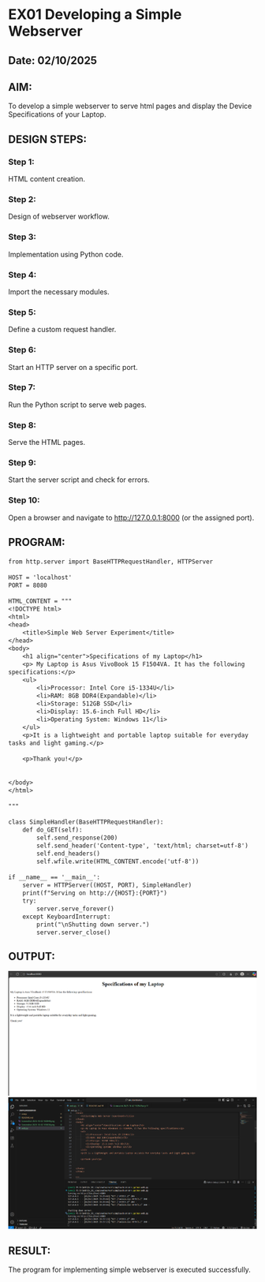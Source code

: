 # EX01 Developing a Simple Webserver
## Date: 02/10/2025

## AIM:
To develop a simple webserver to serve html pages and display the Device Specifications of your Laptop.

## DESIGN STEPS:
### Step 1: 
HTML content creation.

### Step 2:
Design of webserver workflow.

### Step 3:
Implementation using Python code.

### Step 4:
Import the necessary modules.

### Step 5:
Define a custom request handler.

### Step 6:
Start an HTTP server on a specific port.

### Step 7:
Run the Python script to serve web pages.

### Step 8:
Serve the HTML pages.

### Step 9:
Start the server script and check for errors.

### Step 10:
Open a browser and navigate to http://127.0.0.1:8000 (or the assigned port).

## PROGRAM:
```
from http.server import BaseHTTPRequestHandler, HTTPServer

HOST = 'localhost'
PORT = 8080

HTML_CONTENT = """
<!DOCTYPE html>
<html>
<head>
    <title>Simple Web Server Experiment</title>
</head>
<body>
    <h1 align="center">Specifications of my Laptop</h1>
    <p> My Laptop is Asus VivoBook 15 F1504VA. It has the following specifications:</p>
    <ul>
        <li>Processor: Intel Core i5-1334U</li>
        <li>RAM: 8GB DDR4(Expandable)</li>
        <li>Storage: 512GB SSD</li>
        <li>Display: 15.6-inch Full HD</li>
        <li>Operating System: Windows 11</li>
    </ul>
    <p>It is a lightweight and portable laptop suitable for everyday tasks and light gaming.</p>
    
    <p>Thank you!</p>


</body>
</html>

"""

class SimpleHandler(BaseHTTPRequestHandler):
    def do_GET(self):
        self.send_response(200)
        self.send_header('Content-type', 'text/html; charset=utf-8')
        self.end_headers()
        self.wfile.write(HTML_CONTENT.encode('utf-8'))

if __name__ == '__main__':
    server = HTTPServer((HOST, PORT), SimpleHandler)
    print(f"Serving on http://{HOST}:{PORT}")
    try:
        server.serve_forever()
    except KeyboardInterrupt:
        print("\nShutting down server.")
        server.server_close()
```

## OUTPUT:
![alt text](<Screenshot 2025-10-02 193800.png>)    
![alt text](<Screenshot 2025-10-02 193739.png>)
## RESULT:
The program for implementing simple webserver is executed successfully.
